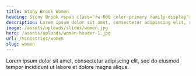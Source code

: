 ```yaml
---
title: Stony Brook Women
heading: Stony Brook <span class="fw-600 color-primary family-display">Women</span>
description: Lorem ipsum dolor sit amet, consectetur adipiscing elit, sed do eiusmod tempor incididunt ut labore et dolore magna aliqua.
image: /assets/uploads/slides/women.jpg
hero: /assets/uploads/women-header-1.jpg
url: /ministries/women
slug: women
---
```


Lorem ipsum dolor sit amet, consectetur adipiscing elit, sed do eiusmod tempor incididunt ut labore et dolore magna aliqua.
